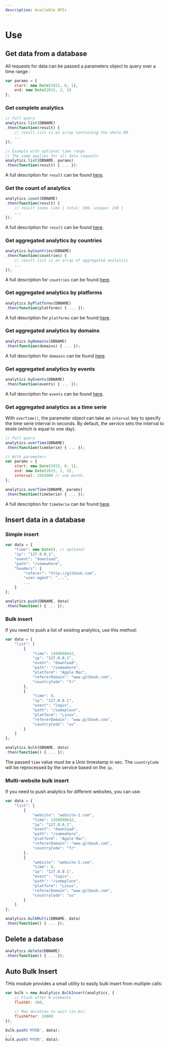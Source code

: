 ```yaml
---
description: Available APIs
---
```


# Use

## Get data from a database

All requests for data can be passed a parameters object to query over a time range :

```javascript
var params = {
    start: new Date(2015, 0, 1),
    end: new Date(2015, 2, 1)
};
```

### Get complete analytics

```javascript
// Full query
analytics.list(DBNAME)
.then(function(result) {
    // result.list is an array containing the whole DB
    ...
});

// Example with optional time range
// The same applies for all data requests
analytics.list(DBNAME, params)
.then(function(result) { ... });
```

A full description for `result` can be found [here](https://github.com/GitbookIO/micro-analytics#get-website).

### Get the count of analytics

```javascript
analytics.count(DBNAME)
.then(function(result) {
    // result looks like { total: 300, unique: 150 }
    ...
});
```

A full description for `result` can be found [here](https://github.com/GitbookIO/micro-analytics#get-websitecount).

### Get aggregated analytics by countries

```javascript
analytics.byCountries(DBNAME)
.then(function(countries) {
    // result.list is an array of aggregated analytics
    ...
});
```

A full description for `countries` can be found [here](https://github.com/GitbookIO/micro-analytics#get-websitecountries).

### Get aggregated analytics by platforms

```javascript
analytics.byPlatforms(DBNAME)
.then(function(platforms) { ... });
```

A full description for `platforms` can be found [here](https://github.com/GitbookIO/micro-analytics#get-websiteplatforms).

### Get aggregated analytics by domains

```javascript
analytics.byDomains(DBNAME)
.then(function(domains) { ... });
```

A full description for `domains` can be found [here](https://github.com/GitbookIO/micro-analytics#get-websitedomains).

### Get aggregated analytics by events

```javascript
analytics.byEvents(DBNAME)
.then(function(events) { ... });
```

A full description for `events` can be found [here](https://github.com/GitbookIO/micro-analytics#get-websiteevents).

### Get aggregated analytics as a time serie

With `overTime()`, the parameter object can take an `interval` key to specify the time serie interval in seconds. By default, the service sets the interval to `86400` \(which is equal to one day\).

```javascript
// Full query
analytics.overTime(DBNAME)
.then(function(timeSerie) { ... });

// With parameters
var params = {
    start: new Date(2015, 0, 1),
    end: new Date(2015, 2, 1),
    interval: 2592000 // one month
};

analytics.overTime(DBNAME, params)
.then(function(timeSerie) { ... });
```

A full description for `timeSerie` can be found [here](https://github.com/GitbookIO/micro-analytics#get-websitetime).

## Insert data in a database

### Simple insert

```javascript
var data = {
    "time": new Date(), // optional
    "ip": "127.0.0.1",
    "event": "download",
    "path": "/somewhere",
    "headers": {
        "referer": "http://gitbook.com",
        "user-agent": "...",
        ...
    }
};

analytics.push(DBNAME, data)
.then(function() { ... });
```

### Bulk insert

If you need to push a list of existing analytics, use this method:

```javascript
var data = {
    "list": [
        {
            "time": 1450098642,
            "ip": "127.0.0.1",
            "event": "download",
            "path": "/somewhere",
            "platform": "Apple Mac",
            "refererDomain": "www.gitbook.com",
            "countryCode": "fr"
        },
        {
            "time": 0,
            "ip": "127.0.0.1",
            "event": "login",
            "path": "/someplace",
            "platform": "Linux",
            "refererDomain": "www.gitbook.com",
            "countryCode": "us"
        }
    ]
};

analytics.bulk(DBNAME, data)
.then(function() { ... });
```

The passed `time` value must be a Unix timestamp in sec. The `countryCode` will be reprocessed by the service based on the `ip`.

### Multi-website bulk insert

If you need to push analytics for different websites, you can use:

```javascript
var data = {
    "list": [
        {
            "website": "website-1.com",
            "time": 1450098642,
            "ip": "127.0.0.1",
            "event": "download",
            "path": "/somewhere",
            "platform": "Apple Mac",
            "refererDomain": "www.gitbook.com",
            "countryCode": "fr"
        },
        {
            "website": "website-2.com",
            "time": 0,
            "ip": "127.0.0.1",
            "event": "login",
            "path": "/someplace",
            "platform": "Linux",
            "refererDomain": "www.gitbook.com",
            "countryCode": "us"
        }
    ]
};

analytics.bulkMulti(DBNAME, data)
.then(function() { ... });
```

## Delete a database

```javascript
analytics.delete(DBNAME)
.then(function() { ... });
```

## Auto Bulk Insert

THis module provides a small utility to easily bulk insert from multiple calls:

```javascript
var bulk = new Analytics.BulkInsert(analytics, {
    // Flush after N elements
    flushAt: 100,

    // Max duration to wait (in ms)
    flushAfter: 10000
});

bulk.push('MYDB', data);
...
bulk.push('MYDB', data);
```

